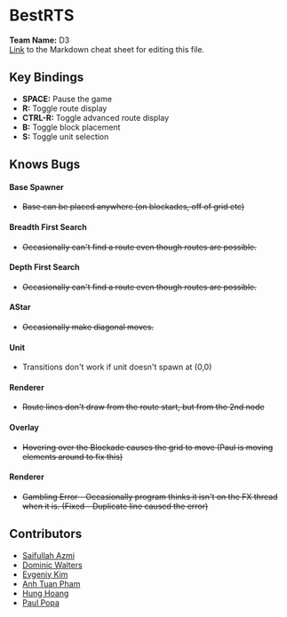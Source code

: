 BestRTS
=======
**Team Name:** D3  
[Link](https://github.com/adam-p/markdown-here/wiki/Markdown-Cheatsheet) to the Markdown cheat sheet for editing this file.  

Key Bindings  
------------
- **SPACE:** Pause the game
- **R:** Toggle route display
- **CTRL-R:** Toggle advanced route display
- **B:** Toggle block placement  
- **S:** Toggle unit selection

Knows Bugs    
----------
#### Base Spawner
- ~~Base can be placed anywhere (on blockades, off of grid etc)~~

#### Breadth First Search
- ~~Occasionally can't find a route even though routes are possible.~~

#### Depth First Search  
- ~~Occasionally can't find a route even though routes are possible.~~

#### AStar
- ~~Occasionally make diagonal moves.~~

#### Unit  
- Transitions don't work if unit doesn't spawn at (0,0)

#### Renderer  
- ~~Route lines don't draw from the route start, but from the 2nd node~~

#### Overlay  
- ~~Hovering over the Blockade causes the grid to move (Paul is moving elements around to fix this)~~  

#### Renderer   
- ~~Gambling Error - Occasionally program thinks it isn't on the FX thread when it is. (Fixed - Duplicate line caused the error)~~  

Contributors
------------
- [Saifullah Azmi](https://github.com/saif-azmi)  
- [Dominic Walters](https://github.com/domWalters)  
- [Evgeniy Kim](https://github.com/yev1master)  
- [Anh Tuan Pham](https://github.com/istatsuki)  
- [Hung Hoang](https://github.com/ParityB1t)  
- [Paul Popa](https://github.com/PaulPopa)  

